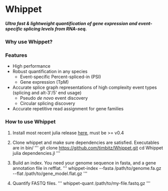 # Whippet
##### Ultra fast & lightweight quantification of gene expression and event-specific splicing levels from RNA-seq.

### Why use Whippet?

### Features
- High performance
- Robust quantification in any species
  - Event-specific Percent-spliced-in (PSI)
  - Gene expression (TpM)
- Accurate splice graph representations of high complexity event types (splicing and alt-3'/5' end usage)
  - Pseudo _de novo_ event discovery
  - Circular splicing discovery
- Accurate repetitive read assignment for gene families

### How to use Whippet

1) Install most recent julia release [here](http://julialang.org/downloads/), must be >= v0.4

2) Clone whippet and make sure dependencies are satisfied. Executables are in bin/
'''
git clone https://github.com/timbitz/Whippet.git
cd Whippet
julia dependencies.jl
'''

3) Build an index.  You need your genome sequence in fasta, and a gene annotation file in refflat.
'''
whippet-index --fasta /path/to/genome.fa.gz --flat /path/to/gene_model.flat.gz
'''

4) Quantify FASTQ files.
'''
whippet-quant /path/to/my-file.fastq.gz
'''
